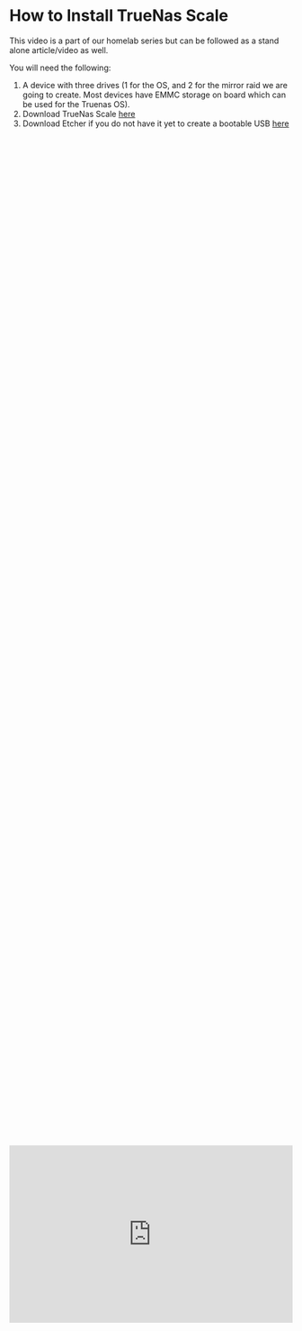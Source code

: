# How to Install TrueNas Scale

This video is a part of our homelab series but can be followed as a stand alone article/video as well. 

You will need the following: 

1. A device with three drives (1 for the OS, and 2 for the mirror raid we are going to create. Most devices have EMMC storage on board which can be used for the Truenas OS).
2. Download TrueNas Scale [here](https://www.truenas.com/truenas-scale/)
3. Download Etcher if you do not have it yet to create a bootable USB [here](https://etcher.balena.io/)

<div style="display: flex; justify-content: center; align-items: center; height: 100%;">
    <iframe width="560" height="315" src="https://www.youtube.com/embed/xHseIdxtugk?si=buY-bTA-A6O1739F" frameborder="0" allow="accelerometer; autoplay; clipboard-write; encrypted-media; gyroscope; picture-in-picture" allowfullscreen></iframe>
</div>

## Create a bootable USB

Download the latest version of TrueNas on their site.

<a href="/images/EP17_truenas/Still 2025-01-28 120605_1.3.1.png" class="image-expand">
    <img src="/images/EP17_truenas/Still 2025-01-28 120605_1.3.1.png" alt="Description of your image">
</a>

Download Etcher so you can create a bootable USB.

<a href="/images/EP17_truenas/Still 2025-01-28 120605_1.4.1.png" class="image-expand">
    <img src="/images/EP17_truenas/Still 2025-01-28 120605_1.4.1.png" alt="Description of your image">
</a>

Flash your USB device with the Etcher application and TrueNas Software. 

<a href="/images/EP17_truenas/Still 2025-01-28 120605_1.4.2.png" class="image-expand">
    <img src="/images/EP17_truenas/Still 2025-01-28 120605_1.4.2.png" alt="Description of your image">
</a>

## Installing TrueNas Scale

Then plug that USB device into the device you are going to install TrueNas Scale on when its ***TURNED OFF***

<a href="/images/EP17_truenas/Still 2025-01-28 120605_1.5.1.png" class="image-expand">
    <img src="/images/EP17_truenas/Still 2025-01-28 120605_1.5.1.png" alt="Description of your image">
</a>

Next plug the power into your TrueNAs device ***WITH A KEYBOARD PLUGGED INTO IT*** and spam your <kbd>delete/ESC</kbd> keys until you see the BIOS. 

Then go to your Boot options on the BIOS and ensure your USB UEFI device is the first option. 

Go to save/exit save and exit then wait for it to boot to the TrueNas installer. 

<a href="/images/EP17_truenas/Still 2025-01-28 120605_1.7.1.png" class="image-expand">
    <img src="/images/EP17_truenas/Still 2025-01-28 120605_1.7.1.png" alt="Description of your image">
</a>

You will then be presented with some options, we are going to click <kbd>enter</kbd> for number one because it is already selected.

<a href="/images/EP17_truenas/Still 2025-01-28 120605_1.8.1.png" class="image-expand">
    <img src="/images/EP17_truenas/Still 2025-01-28 120605_1.8.1.png" alt="Description of your image">
</a>

Select the drive you want to install to, ensure this is a 3rd drive and not your two drives you intend to mirror for your raid. 

***(If you want to play it safe, you can leave your two mirror drives unplugged until the part where we reboot the device after install)***

<a href="/images/EP17_truenas/Still 2025-01-28 120605_1.8.2.png" class="image-expand">
    <img src="/images/EP17_truenas/Still 2025-01-28 120605_1.8.2.png" alt="Description of your image">
</a>

You will get a warning message stating everything will be removed from the drive.

<a href="/images/EP17_truenas/Still 2025-01-28 120605_1.9.1.png" class="image-expand">
    <img src="/images/EP17_truenas/Still 2025-01-28 120605_1.9.1.png" alt="Description of your image">
</a>

For install options we are going to use number 1. (Admin)

***(Note, with 24.x the username has changed from Admin to truenas_admin)***

<a href="/images/EP17_truenas/Still 2025-01-28 120605_1.9.2.png" class="image-expand">
    <img src="/images/EP17_truenas/Still 2025-01-28 120605_1.9.2.png" alt="Description of your image">
</a>

Then create a password for your admin account.

<a href="/images/EP17_truenas/Still 2025-01-28 120605_1.9.3.png" class="image-expand">
    <img src="/images/EP17_truenas/Still 2025-01-28 120605_1.9.3.png" alt="Description of your image">
</a>

After that you are going to click ok. 

<a href="/images/EP17_truenas/Still 2025-01-28 120605_1.10.1.png" class="image-expand">
    <img src="/images/EP17_truenas/Still 2025-01-28 120605_1.10.1.png" alt="Description of your image">
</a>

Go to option 3 to reboot the device ***AND THEN REMOVE THE USB BOOTABLE DEVICE AT THIS TIME.***

<a href="/images/EP17_truenas/Still 2025-01-28 120605_1.10.2.png" class="image-expand">
    <img src="/images/EP17_truenas/Still 2025-01-28 120605_1.10.2.png" alt="Description of your image">
</a>

## Logging in and configuring TrueNas Raids

Wait for the device to boot, type the IP found in the CLI into your browser, and login with your credentials. 

<a href="/images/EP17_truenas/Still 2025-01-28 120605_1.12.1.png" class="image-expand">
    <img src="/images/EP17_truenas/Still 2025-01-28 120605_1.12.1.png" alt="Description of your image">
</a>

This will be your main dashboard, go ahead and update your system to the latest version on the top left tile.

<a href="/images/EP17_truenas/Still 2025-01-28 120605_1.12.2.png" class="image-expand">
    <img src="/images/EP17_truenas/Still 2025-01-28 120605_1.12.2.png" alt="Description of your image">
</a>

(the update screen).

You can also uncheck automatic updates if you are worried about up time or compatibility issues with apps.

<a href="/images/EP17_truenas/Still 2025-01-28 120605_1.12.3.png" class="image-expand">
    <img src="/images/EP17_truenas/Still 2025-01-28 120605_1.12.3.png" alt="Description of your image">
</a>

## Creating a TrueNas datastorage pool (Raid pool)

Go to the Storage tab and then click create pool.

<a href="/images/EP17_truenas/Still 2025-01-28 120605_1.13.1.png" class="image-expand">
    <img src="/images/EP17_truenas/Still 2025-01-28 120605_1.13.1.png" alt="Description of your image">
</a>

Next we are going to name the storage pool and select next. 

<a href="/images/EP17_truenas/Still 2025-01-28 120605_1.14.1.png" class="image-expand">
    <img src="/images/EP17_truenas/Still 2025-01-28 120605_1.14.1.png" alt="Description of your image">
</a>

Next pick your raid type based on how many drives you have. By hovering over each type it will tell you what it does, the advantages, and how many drives you need. 

***We are going to be using two drives and doing a mirror of those drives.*** (2 drives share the same data so if one dies we still have all our data.)

<a href="/images/EP17_truenas/Still 2025-01-28 120605_1.15.1.png" class="image-expand">
    <img src="/images/EP17_truenas/Still 2025-01-28 120605_1.15.1.png" alt="Description of your image">
</a>

We are going to skip all other options (3) log and go straight down to (8) review. (I recommend you read through them though and become familiar.)

Please ensure all your settings are the way you wanted them and click create.

<a href="/images/EP17_truenas/Still 2025-01-28 120605_1.15.3.png" class="image-expand">
    <img src="/images/EP17_truenas/Still 2025-01-28 120605_1.15.3.png" alt="Description of your image">
</a>

Wait for your pool to be created and you will be presented with the following screen. 

The following screen is a great place to check up on your pool, see how it is doing, and ensure your drives are healthy. If you get reports of a failing drive ensure you replace it ASAP!!

<a href="/images/EP17_truenas/Still 2025-01-28 120605_1.16.1.png" class="image-expand">
    <img src="/images/EP17_truenas/Still 2025-01-28 120605_1.16.1.png" alt="Description of your image">
</a>

## The end (Applications)

Next episode we will cover applications that you can install and run on your TrueNas machine like NextCloud for image and document backups! 

<a href="/images/EP17_truenas/Still 2025-01-28 120605_1.17.1.png" class="image-expand">
    <img src="/images/EP17_truenas/Still 2025-01-28 120605_1.17.1.png" alt="Description of your image">
</a>